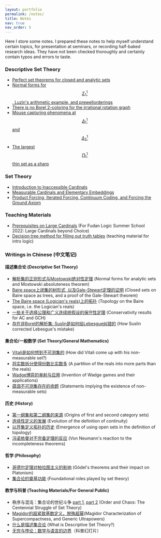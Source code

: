 ```yaml
---
layout: portfolio
permalink: /notes/
title: Notes
nav: true
nav_order: 5
---
```


Here I store some notes. I prepared these notes to help myself understand certain topics, for presentation at seminars, or recording half-baked research ideas. They have not been checked thoroughly and certainly contain typos and errors to taste. 

### Descriptive Set Theory
- [Perfect set theorems for closed and analytic sets](April_13_2023_Perfect_set_theorems_LPS206.pdf)
- [Normal forms for $$\Sigma^1_1$$, Luzin's arithmetic example, and prewellorderings](Nov_22_2022_Sigma11_normal_form_norms_prewellorderings.pdf)
- [There is no Borel 2-coloring for the irrational rotation graph](no_borel_2_coloring.pdf)
- [Mouse capturing phenomena at $$\Delta^1_1$$ and $$\Delta^1_2$$](mouse_set_capturing.pdf)
- [The largest $$\Pi^1_1$$ thin set as a sharp](largest_thin_set_as_a_sharp.pdf)


### Set Theory
- [Introduction to Inaccessible Cardinals](intro_to_inaccessibility.pdf)
- [Measurable Cardinals and Elementary Embeddings](Measurable_Cardinal_Elem_Emb.pdf)
- [Product Forcing, Iterated Forcing, Continuum Coding, and Forcing the Ground Axiom](forcing_ground_axiom.pdf)

### Teaching Materials
- [Prerequisites on Large Cardinals](Fudan_Summer_2022_Prereq.pdf) (For Fudan Logic Summer School 2022: Large Cardinals beyond Choice) 
- [Decision tree method for filling out truth tables](LPS30_decision_tree.pdf) (teaching material for intro logic)


### Writings in Chinese (中文笔记)


#### 描述集合论 (Descriptive Set Theory)

- [解析集的正则形式与Mostowski绝对性定理](https://zhuanlan.zhihu.com/p/674023670) (Normal forms for analytic sets and Mostowski absoluteness theorem)
- [Baire space上闭集的树形式, 以及Gale-Stewart定理的证明](https://zhuanlan.zhihu.com/p/343380697) (Closed sets on Baire space as trees, and a proof of the Gale-Stewart theorem)
- [The Baire space (Logician's reals)上的拓扑](https://zhuanlan.zhihu.com/p/274275990) (Topology on the Baire space, i.e. the Logician's reals)
- [一些关于选择公理和广义连续统假设的保守性定理](https://zhuanlan.zhihu.com/p/673567584) (Conservativity results for AC and GCH)
- [存在非Borel的解析集: Suslin是如何给Lebesgue纠错的](https://zhuanlan.zhihu.com/p/449221076) (How Suslin corrected Lebesgue's mistake)

#### 集合论/一般数学 (Set Theory/General Mathematics)

- [Vitali是如何想到不可测集的](https://www.zhihu.com/question/497629154/answer/3276037526) (How did Vitali come up with his non-measurable set?)
- [将实数拆分使得份数比实数多](https://www.zhihu.com/question/559474148/answer/2911486965) (A partition of the reals into more parts than the reals)
- [Wadge博弈的单射与应用](https://www.zhihu.com/question/60555973/answer/2573890860) (Invention of Wadge games and their applications)
- [蕴涵不可测集存在的命题](https://www.zhihu.com/question/586482223/answer/3220287080) (Statements implying the existence of non-measurable sets)

#### 历史 (History)

- [第一纲集和第二纲集的来源](https://www.zhihu.com/question/564071382/answer/2746385581) (Origins of first and second category sets)
- [连续性定义的发展](https://www.zhihu.com/question/561581120/answer/2732719832) (Evolution of the definition of continuity)
- [以开集定义拓扑的历史](https://www.zhihu.com/question/396132316/answer/2825090720) (Emergence of using open sets in the definition of topology)
- [冯诺依曼对不完备定理的反应](https://www.zhihu.com/question/311997208/answer/2309917597) (Von Neumann's reaction to the incompleteness theorems)

#### 哲学 (Philosophy)

- [哥德尔定理对柏拉图主义的影响](https://www.zhihu.com/question/549218308/answer/2711623909) (Gödel's theorems and their impact on Platonism)
- [集合论的奠基功能](https://www.zhihu.com/question/363043105/answer/971089249) (Foundational roles played by set theory)

#### 教学与科普 (Teaching Materials/For General Public)

- 秩序与混沌：集合论的世纪斗争 [part 1](https://mp.weixin.qq.com/s/YpsiM64rhEjZDAgPdnaR-g), [part 2](https://mp.weixin.qq.com/s/G7KbpDTo5YlMvu6A5kupVA) (Order and Chaos: The Centennial Struggle of Set Theory)
- [Magidor的超紧致基数定义，脱殊超幂](fudan_forcing_seminar_July22.pdf)(Magidor Characterization of Supercompactness, and Generic Ultrapowers)
- [什么是描述集合论](https://www.zhihu.com/question/274457961/answer/2305826783) (What is Descriptive Set Theory?)
- [无穷与悖论：数学与语言的边界](infinity_paradox_chinese.pdf)（科普幻灯片）
